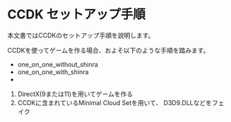 CCDK セットアップ手順
====

本文書ではCCDKのセットアップ手順を説明します。

CCDKを使ってゲームを作る場合、およそ以下のような手順を踏みます。

- one_on_one_without_shinra
- one_on_one_with_shinra
- 
1. DirectX(9または11)を用いてゲームを作る
2. CCDKに含まれているMinimal Cloud Setを用いて、 D3D9.DLLなどをフェイク

